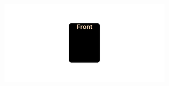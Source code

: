 ![Screenshot](https://github.com/AnneDupin/Moving__Card__CSS/blob/main/FireShot%20Capture%20031%20-%20Moving%20Flip%20Cards%20-%20.png)
